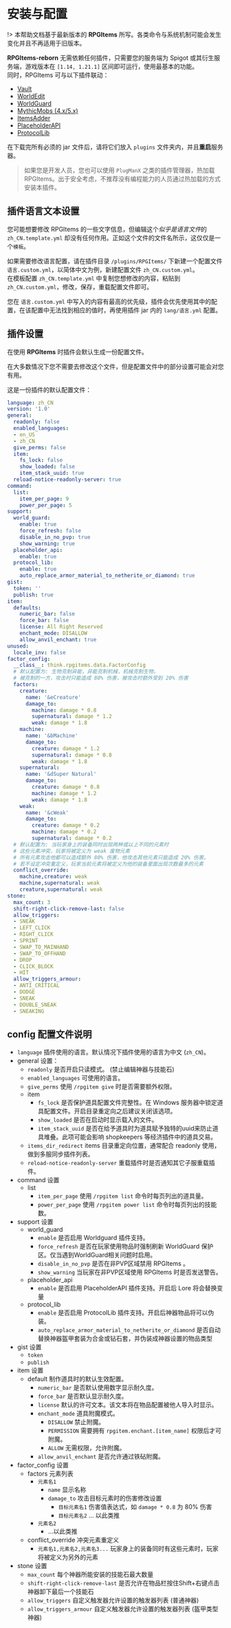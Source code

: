 # 安装与配置
!> 本帮助文档基于最新版本的 **RPGItems** 所写。各类命令与系统机制可能会发生变化并且不再适用于旧版本。

**RPGItems-reborn** 无需依赖任何插件，只需要您的服务端为 Spigot 或其衍生服务端，游戏版本在 `[1.14, 1.21.1]` 区间即可运行，使用最基本的功能。  
同时，RPGItems 可与以下插件联动：

+ [Vault](https://www.spigotmc.org/resources/34315)
+ [WorldEdit](https://dev.bukkit.org/projects/worldedit)
+ [WorldGuard](https://dev.bukkit.org/projects/worldguard)
+ [MythicMobs (4.x/5.x)](https://www.spigotmc.org/resources/5702)
+ [ItemsAdder](https://www.spigotmc.org/resources/73355)
+ [PlaceholderAPI](https://www.spigotmc.org/resources/6245)
+ [ProtocolLib](https://www.spigotmc.org/resources/1997)

在下载完所有必须的 jar 文件后，请将它们放入 `plugins` 文件夹内，并且**重启**服务器。
> 如果您是开发人员，您也可以使用 `PlugManX` 之类的插件管理器，热加载 RPGItems。出于安全考虑，不推荐没有编程能力的人员通过热加载的方式安装本插件。

## 插件语言文本设置

您可能想要修改 RPGItems 的一些文字信息，但编辑这个*似乎是语言文件*的 `zh_CN.template.yml` 却没有任何作用。正如这个文件的文件名所示，这仅仅是一个`模板`。

如果需要修改语言配置，请在插件目录 `/plugins/RPGItems/` 下新建一个配置文件 `语言.custom.yml`，以简体中文为例，新建配置文件 `zh_CN.custom.yml`。  
在模板配置 `zh_CN.template.yml` 中复制您想修改的内容，粘贴到 `zh_CN.custom.yml`，修改，保存，重载配置文件即可。

您在 `语言.custom.yml` 中写入的内容有最高的优先级，插件会优先使用其中的配置，在该配置中无法找到相应的值时，再使用插件 jar 内的 `lang/语言.yml` 配置。

## 插件设置

在使用 **RPGItems** 时插件会默认生成一份配置文件。

在大多数情况下您不需要去修改这个文件，但是配置文件中的部分设置可能会对您有用。

这是一份插件的默认配置文件：

```yaml
language: zh_CN
version: '1.0'
general:
  readonly: false
  enabled_languages:
  - en_US
  - zh_CN
  give_perms: false
  item:
    fs_lock: false
    show_loaded: false
    item_stack_uuid: true
  reload-notice-readonly-server: true
command:
  list:
    item_per_page: 9
    power_per_page: 5
support:
  world_guard:
    enable: true
    force_refresh: false
    disable_in_no_pvp: true
    show_warning: true
  placeholder_api:
    enable: true
  protocol_lib:
    enable: true
    auto_replace_armor_material_to_netherite_or_diamond: true
gist:
  token: ''
  publish: true
item:
  defaults:
    numeric_bar: false
    force_bar: false
    license: All Right Reserved
    enchant_mode: DISALLOW
    allow_anvil_enchant: true
unused:
  locale_inv: false
factor_config:
  __class__: think.rpgitems.data.FactorConfig
  # 默认配置为: 生物克制异能，异能克制机械，机械克制生物。
  # 被克制的一方，攻击时只能造成 80% 伤害，被攻击时额外受到 20% 伤害
  factors:
    creature:
      name: '&eCreature'
      damage_to:
        machine: damage * 0.8
        supernatural: damage * 1.2
        weak: damage * 1.8
    machine:
      name: '&bMachine'
      damage_to:
        creature: damage * 1.2
        supernatural: damage * 0.8
        weak: damage * 1.8
    supernatural:
      name: '&dSuper Natural'
      damage_to:
        creature: damage * 0.8
        machine: damage * 1.2
        weak: damage * 1.8
    weak:
      name: '&cWeak'
      damage_to:
        creature: damage * 0.2
        machine: damage * 0.2
        supernatural: damage * 0.2
  # 默认配置为: 当玩家身上的装备同时出现两种或以上不同的元素时
  # 这些元素冲突，玩家将被定义为 weak 废物元素
  # 所有元素攻击他都可以造成额外 80% 伤害，他攻击其他元素只能造成 20% 伤害。
  # 若不设定冲突重定义，玩家当前元素将被定义为他的装备里面出现次数最多的元素
  conflict_override:
    machine,creature: weak
    machine,supernatural: weak
    creature,supernatural: weak
stone:
  max_count: 3
  shift-right-click-remove-last: false
  allow_triggers:
  - SNEAK
  - LEFT_CLICK
  - RIGHT_CLICK
  - SPRINT
  - SWAP_TO_MAINHAND
  - SWAP_TO_OFFHAND
  - DROP
  - CLICK_BLOCK
  - HIT
  allow_triggers_armour:
  - ANTI_CRITICAL
  - DODGE
  - SNEAK
  - DOUBLE_SNEAK
  - SNEAKING
```
## config 配置文件说明

- `language` 插件使用的语言。默认情况下插件使用的语言为中文 (`zh_CN`)。
- general 设置：
  - `readonly` 是否开启只读模式。 (禁止编辑神器与技能石)
  - `enabled_languages` 可使用的语言。
  - `give_perms` 使用 `/rpgitem give` 时是否需要额外权限。
  - item
    - `fs_lock` 是否保护道具配置文件完整性。在 Windows 服务器中锁定道具配置文件。开启目录重定向之后建议关闭该选项。
    - `show_loaded` 是否在启动时显示载入的文件。
    - `item_stack_uuid` 是否在给予道具时为道具赋予独特的uuid来防止道具堆叠。此项可能会影响 shopkeepers 等经济插件中的道具交易。
  - `items_dir_redirect` items 目录重定向位置，通常配合 readonly 使用，做到多服同步插件列表。
  - `reload-notice-readonly-server` 重载插件时是否通知其它子服重载插件。
- command 设置
  - list 
    - `item_per_page` 使用 `/rpgitem list` 命令时每页列出的道具量。
    - `power_per_page` 使用 `/rpgitem power list` 命令时每页列出的技能数。
- support 设置
  - world_guard
    - `enable` 是否启用 Worldguard 插件支持。
    - `force_refresh` 是否在玩家使用物品时强制刷新 WorldGuard 保护区。仅当遇到WorldGuard相关问题时启用。
    - `disable_in_no_pvp` 是否在非PVP区域禁用 RPGItems 。
    - `show_warning` 当玩家在非PVP区域使用 RPGItems 时是否发送警告。
  - placeholder_api
    - `enable` 是否启用 PlaceholderAPI 插件支持。开启后 Lore 将会替换变量
  - protocol_lib
    - `enable` 是否启用 ProtocolLib 插件支持。开启后神器物品将可以伪装。
    - `auto_replace_armor_material_to_netherite_or_diamond` 是否自动替换神器盔甲套装为合金或钻石套，并伪装成神器设置的物品类型
- gist 设置
  - `token`
  - `publish` 
- item 设置
  - default 制作道具时的默认生效配置。
    - `numeric_bar` 是否默认使用数字显示耐久度。
    - `force_bar` 是否默认显示耐久度。
    - `license` 默认的许可文本。该文本将在物品配置被他人导入时显示。
    - `enchant_mode` 道具附魔模式。
      - `DISALLOW` 禁止附魔。
      - `PERMISSION` 需要拥有 `rpgitem.enchant.[item_name]` 权限后才可附魔。
      - `ALLOW` 无需权限，允许附魔。
    - `allow_anvil_enchant` 是否允许通过铁砧附魔。
- factor_config 设置
  - factors 元素列表
    - `元素名1`
      - `name` 显示名称
      - `damage_to` 攻击目标元素时的伤害修改设置
        - `目标元素名1` 伤害值表达式，如 `damage * 0.8` 为 80% 伤害
        - `目标元素名2` ... 以此类推
    - `元素名2`
      - ...以此类推
  - conflict_override 冲突元素重定义
    - `元素名1,元素名2,元素名3...` 玩家身上的装备同时有这些元素时，玩家将被定义为另外的元素
- stone 设置
  - `max_count` 每个神器所能安装的技能石最大数量
  - `shift-right-click-remove-last` 是否允许在物品栏按住Shift+右键点击神器卸下最后一个技能石
  - `allow_triggers` 自定义触发器允许设置的触发器列表 (普通神器)
  - `allow_triggers_armour` 自定义触发器允许设置的触发器列表 (盔甲类型神器)
